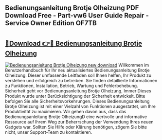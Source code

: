 ## Bedienungsanleitung Brotje Olheizung PDF Download Free - Part-vw6 User Guide Repair - Service Owner Edition OF7TB

# <h2><a href="http://df3q3j.blite.top/?on=Bedienungsanleitung+Brotje+Olheizung">🔗Download 👉🔴 Bedienungsanleitung Brotje Olheizung</a></h2>

[![Bedienungsanleitung Brotje Olheizung new download](https://i.imgur.com/lujVjoI.png)](http://df3q3j.blite.top/?on=Bedienungsanleitung+Brotje+Olheizung)
Willkommen im Benutzerhandbuch für Ihr neu aktualisiertes Bedienungsanleitung Brotje Olheizung. Dieser umfassende Leitfaden soll Ihnen helfen, Ihr Produkt zu verstehen und erfolgreich zu betreiben. Sie finden detaillierte Informationen zu Funktionen, Installation, Betrieb, Wartung und Fehlerbehebung. Sicherheit geht vor Bedienungsanleitung Brotje Olheizung, Immer Dieses Produkt wurde unter Berücksichtigung der Sicherheit entwickelt. Bitte befolgen Sie alle Sicherheitsvorkehrungen. Dieses Bedienungsanleitung Brotje Olheizung ist mit einer Vielzahl von Funktionen ausgestattet, um Ihre Produktivität zu maximieren. Wir gehen davon aus, dass das Bedienungsanleitung Brotje OlheizungD eine wertvolle und informative Ressource auf Ihrem Weg zur Beherrschung der Verwendung Ihres neuen Gadgets war. Sollten Sie Hilfe oder Klärung benötigen, zögern Sie bitte nicht, unser Support-Team zu kontaktieren.
